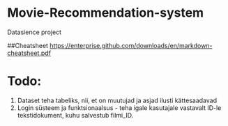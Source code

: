 # Movie-Recommendation-system
Datasience project

##Cheatsheet
https://enterprise.github.com/downloads/en/markdown-cheatsheet.pdf 

# Todo:
1. Dataset teha tabeliks, nii, et on muutujad ja asjad ilusti kättesaadavad
2. Login süsteem ja funktsionaalsus - teha igale kasutajale vastavalt ID-le tekstidokument, kuhu salvestub filmi_ID. 
